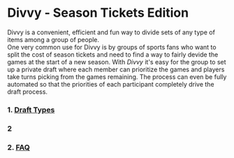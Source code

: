 
# Divvy - Season Tickets Edition
Divvy is a convenient, efficient and fun way to divide sets of any type of items among a group of people.  
One very common use for Divvy is by  groups of sports fans who want to split the cost of season tickets and need to find a way to fairly devide the games at the start of a new season.   With _Divvy_ it's easy for the group to set up a private draft where each member can prioritize the games and players take turns picking from the games remaining. The process can even be fully automated so that the priorities of each participant completely drive the draft process. 

### 1.  [Draft Types](draft_type..md)
### 2
### 2.   [FAQ](faq.md)

<!--stackedit_data:
eyJoaXN0b3J5IjpbLTE5Mjk1NDY3NjQsLTE4NjA5NTUwMTRdfQ
==
-->